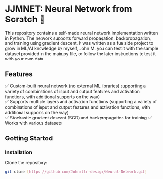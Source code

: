 # JJMNET: Neural Network from Scratch 🧠  

This repository contains a self-made neural network implementation written in Python. The network supports forward propagation, backpropagation, and training using gradient descent. It was written as a fun side project to grow in ML/AI knowledge by myself, John M. you can test it with the sample dataset provided in the main.py file, or follow the later instructions to test it with your own data.

## Features  
✅ Custom-built neural network (no external ML libraries) supporting a variety of combinations of input and output features and 
activation functions, with additional supports on the way)  
✅ Supports multiple layers and activation functions (supporting a variety of combinations of input and output features and 
activation functions, with additional supports on the way)  
✅ Stochastic gradient descent (SGD) and backpropagation for training
✅ Works with various datasets  

## Getting Started  

### Installation  
Clone the repository:  
```bash
git clone [https://github.com/Johnmllr-design/Neural-Network.git]
